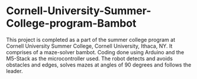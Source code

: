 # Cornell-University-Summer-College-program-Bambot
This project is completed as a part of the summer college program at Cornell University Summer College, Cornell University, Ithaca, NY. It comprises of a maze-solver bambot. Coding done using Arduino and the M5-Stack as the microcontroller used. The robot detects and avoids obstacles and edges, solves mazes at angles of 90 degrees and follows the leader.

